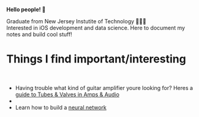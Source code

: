 <html>

<b>Hello people! 🤝 </b>

<body>

<div class="intro">
<p>
 Graduate from New Jersey Instutite of Technology 👨🏾‍💻<br>
  Interested in iOS development and data science. 
  Here to document my notes and build cool stuff!
 <br>
</p>
</div>


<div class="interests">
<p>
  <h1>Things I find important/interesting</h1><br>
  
  <ul>
  <li> Having trouble what kind of guitar amplifier youre looking for? Heres a <a href="https://spartanmusic.co.uk/blogs/smblog/beginner-guide-to-tubes-valves-in-amps-audio"> guide to Tubes & Valves in Amps & Audio</a> </li>
  <li>
  </li>
  <li>
    Learn how to build a <a href="https://github.com/chakane3/nn-credit-data">neural network</a>
  </li>
  </ul>
  
</p>
</div>

<div class="stats">
  
</div>
</body>
</html>


